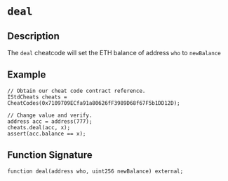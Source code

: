 # `deal`

## Description
The `deal` cheatcode will set the ETH balance of address `who` to `newBalance` 

## Example
```solidity
// Obtain our cheat code contract reference.
IStdCheats cheats = CheatCodes(0x7109709ECfa91a80626fF3989D68f67F5b1DD12D);

// Change value and verify.
address acc = address(777);
cheats.deal(acc, x);
assert(acc.balance == x);
```

## Function Signature
```solidity
function deal(address who, uint256 newBalance) external;
```